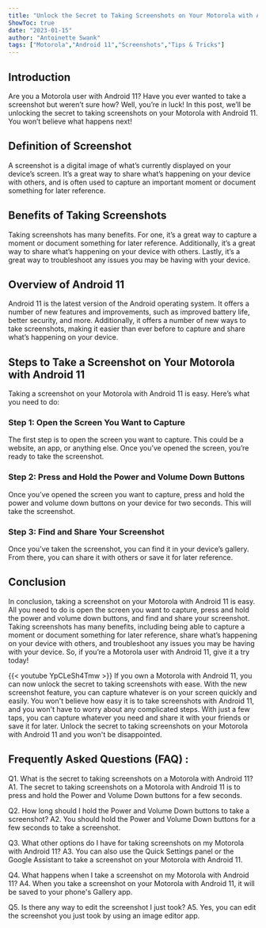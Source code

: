 ```yaml
---
title: "Unlock the Secret to Taking Screenshots on Your Motorola with Android 11 - You Won't Believe What Happens Next!"
ShowToc: true 
date: "2023-01-15"
author: "Antoinette Swank" 
tags: ["Motorola","Android 11","Screenshots","Tips & Tricks"]
---
```

## Introduction

Are you a Motorola user with Android 11? Have you ever wanted to take a screenshot but weren’t sure how? Well, you’re in luck! In this post, we’ll be unlocking the secret to taking screenshots on your Motorola with Android 11. You won’t believe what happens next!

## Definition of Screenshot

A screenshot is a digital image of what’s currently displayed on your device’s screen. It’s a great way to share what’s happening on your device with others, and is often used to capture an important moment or document something for later reference.

## Benefits of Taking Screenshots

Taking screenshots has many benefits. For one, it’s a great way to capture a moment or document something for later reference. Additionally, it’s a great way to share what’s happening on your device with others. Lastly, it’s a great way to troubleshoot any issues you may be having with your device.

## Overview of Android 11

Android 11 is the latest version of the Android operating system. It offers a number of new features and improvements, such as improved battery life, better security, and more. Additionally, it offers a number of new ways to take screenshots, making it easier than ever before to capture and share what’s happening on your device.

## Steps to Take a Screenshot on Your Motorola with Android 11

Taking a screenshot on your Motorola with Android 11 is easy. Here’s what you need to do:

### Step 1: Open the Screen You Want to Capture

The first step is to open the screen you want to capture. This could be a website, an app, or anything else. Once you’ve opened the screen, you’re ready to take the screenshot.

### Step 2: Press and Hold the Power and Volume Down Buttons

Once you’ve opened the screen you want to capture, press and hold the power and volume down buttons on your device for two seconds. This will take the screenshot.

### Step 3: Find and Share Your Screenshot

Once you’ve taken the screenshot, you can find it in your device’s gallery. From there, you can share it with others or save it for later reference.

## Conclusion

In conclusion, taking a screenshot on your Motorola with Android 11 is easy. All you need to do is open the screen you want to capture, press and hold the power and volume down buttons, and find and share your screenshot. Taking screenshots has many benefits, including being able to capture a moment or document something for later reference, share what’s happening on your device with others, and troubleshoot any issues you may be having with your device. So, if you’re a Motorola user with Android 11, give it a try today!

{{< youtube YpCLeSh4Tmw >}} 
If you own a Motorola with Android 11, you can now unlock the secret to taking screenshots with ease. With the new screenshot feature, you can capture whatever is on your screen quickly and easily. You won't believe how easy it is to take screenshots with Android 11, and you won't have to worry about any complicated steps. With just a few taps, you can capture whatever you need and share it with your friends or save it for later. Unlock the secret to taking screenshots on your Motorola with Android 11 and you won't be disappointed.

## Frequently Asked Questions (FAQ) :
Q1. What is the secret to taking screenshots on a Motorola with Android 11?
A1. The secret to taking screenshots on a Motorola with Android 11 is to press and hold the Power and Volume Down buttons for a few seconds.

Q2. How long should I hold the Power and Volume Down buttons to take a screenshot?
A2. You should hold the Power and Volume Down buttons for a few seconds to take a screenshot.

Q3. What other options do I have for taking screenshots on my Motorola with Android 11?
A3. You can also use the Quick Settings panel or the Google Assistant to take a screenshot on your Motorola with Android 11.

Q4. What happens when I take a screenshot on my Motorola with Android 11?
A4. When you take a screenshot on your Motorola with Android 11, it will be saved to your phone's Gallery app.

Q5. Is there any way to edit the screenshot I just took?
A5. Yes, you can edit the screenshot you just took by using an image editor app.


